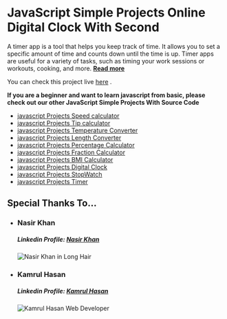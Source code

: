 <h1>JavaScript Simple Projects Online Digital Clock With Second</h1>
<p>A timer app is a tool that helps you keep track of time. It allows you to set a specific amount of time and counts down until the time is up. Timer apps are useful for a variety of tasks, such as timing your work sessions or workouts, cooking, and more.
<a target="_blank" href="https://www.insidethediv.com/javascript-projects-for-beginners-with-source-code-online-timer-app"><b>Read more</b></a>
</p>

<p>You can check this project live <a target="_blank" href="https://toolbot.net/timer">here</a> .</p>

<p><b>If you are a beginner and want to learn javascript from basic, please check out our other JavaScript Simple Projects With Source Code</b></p>
<ul>
    <li><a target="_blank" href="https://www.insidethediv.com/javascript-simple-projects-with-source-code-speed-calculator">javascript Projects Speed calculator</a></li>
    <li><a target="_blank" href="https://insidethediv.com/javascript-simple-projects-with-source-code-tip-calculator">javascript Projects Tip calculator</a></li>
    <li><a target="_blank" href="https://insidethediv.com/javascript-simple-projects-with-source-code-temperature-converter">javascript Projects Temperature Converter</a></li>
    <li><a target="_blank" href="https://insidethediv.com/javascript-simple-projects-with-source-code-length-converter">javascript Projects Length Converter</a></li>
    <li><a target="_blank" href="https://insidethediv.com/javascript-simple-projects-with-source-code-percentage-calculator">javascript Projects Percentage Calculator</a></li>
    <li><a target="_blank" href="https://www.insidethediv.com/javascript-simple-projects-with-source-code-fraction-calculator">javascript Projects Fraction Calculator</a></li>
    <li><a target="_blank" href="https://insidethediv.com/javascript-simple-projects-with-source-code-bmi-calculator">javascript Projects BMI Calculator</a></li>
    <li><a target="_blank" href="https://insidethediv.com/javascript-simple-projects-online-digital-clock-with-seconds">javascript Projects Digital Clock</a></li>
    <li><a target="_blank" href="https://insidethediv.com/javascript-simple-projects-beginners-online-stopwatch-full-screen">javascript Projects StopWatch</a></li>
    <li><a target="_blank" href="https://insidethediv.com/javascript-simple-projects-with-source-code-online-timer-app">javascript Projects Timer</a></li>
</ul>

<h2>Special Thanks To...</h2>
<ul>
    <li>
        <h3>Nasir Khan</h3>
        <h5>Linkedin Profile: <a href="https://www.linkedin.com/in/nasir-khan-922617212/">Nasir Khan</a></h5>
        <img src="https://www.insidethediv.com/public/assets/admin/img/post/nasir-khan-in-logn-hair.jpg" alt="Nasir Khan in Long Hair">
    </li>
    <li>
        <h3>Kamrul Hasan</h3>
        <h5>Linkedin Profile: <a href="https://www.linkedin.com/in/kamrul-hasan100/">Kamrul Hasan</a></h5>
        <img src="https://www.insidethediv.com/public/assets/admin/img/post/Author-Kamrul-Hasan.jpg" alt="Kamrul Hasan Web Developer">
    </li>
</ul>